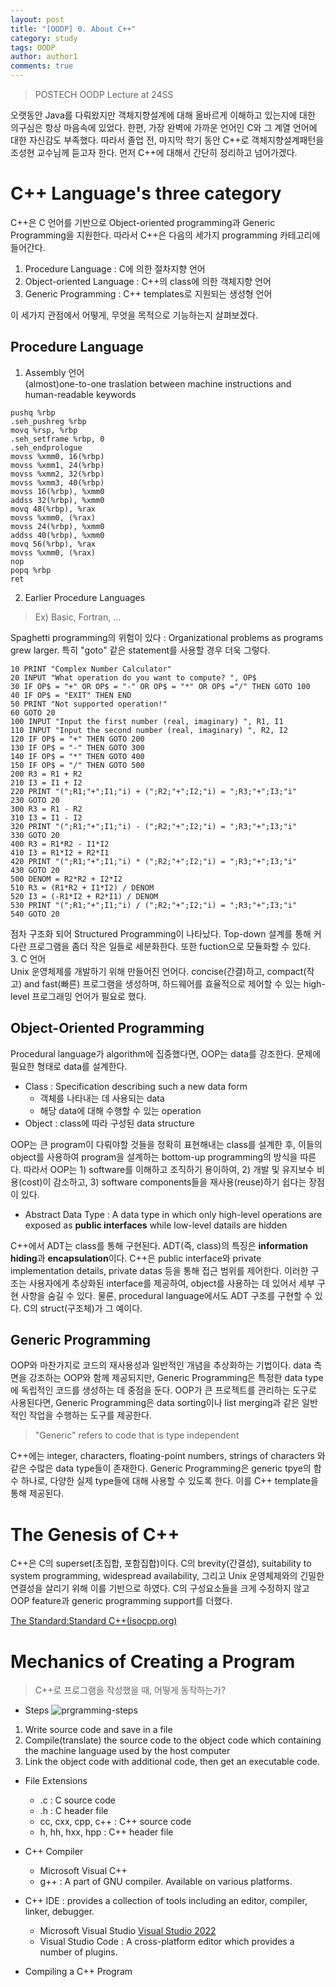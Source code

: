 ```yaml
---
layout: post
title: "[OODP] 0. About C++"
category: study
tags: OODP
author: author1
comments: true
---
```


> POSTECH OODP Lecture at 24SS

오랫동안 Java를 다뤄왔지만 객체지향설계에 대해 올바르게 이해하고 있는지에 대한 의구심은 항상 마음속에 있었다. 한편, 가장 완벽에 가까운 언어인 C와 그 계열 언어에 대한 자신감도 부족했다. 따라서 졸업 전, 마지막 학기 동안 C++로 객체지향설계패턴을 조성현 교수님께 듣고자 한다.
먼저 C++에 대해서 간단히 정리하고 넘어가겠다.

# C++ Language's three category
C++은 C 언어를 기반으로 Object-oriented programming과 Generic Programming을 지원한다.
따라서 C++은 다음의 세가지 programming 카테고리에 들어간다.
1. Procedure Language : C에 의한 절차지향 언어
2. Object-oriented Language : C++의 class에 의한 객체지향 언어
3. Generic Programming : C++ templates로 지원되는 생성형 언어

이 세가지 관점에서 어떻게, 무엇을 목적으로 기능하는지 살펴보겠다.

<!--more-->

## Procedure Language
1. Assembly 언어 <br>
(almost)one-to-one traslation between machine instructions and human-readable keywords <br>
```assembly
pushq %rbp
.seh_pushreg %rbp
movq %rsp, %rbp
.seh_setframe %rbp, 0
.seh_endprologue
movss %xmm0, 16(%rbp)
movss %xmm1, 24(%rbp)
movss %xmm2, 32(%rbp)
movss %xmm3, 40(%rbp)
movss 16(%rbp), %xmm0
addss 32(%rbp), %xmm0
movq 48(%rbp), %rax
movss %xmm0, (%rax)
movss 24(%rbp), %xmm0
addss 40(%rbp), %xmm0
movq 56(%rbp), %rax
movss %xmm0, (%rax)
nop
popq %rbp
ret
```
2. Earlier Procedure Languages <br>
> Ex) Basic, Fortran, ...

Spaghetti programming의 위험이 있다 : Organizational problems as programs grew larger. 특히 "goto" 같은 statement를 사용할 경우 더욱 그렇다.<br>
``` Fortran
10 PRINT "Complex Number Calculator"
20 INPUT "What operation do you want to compute? ", OP$
30 IF OP$ = "+" OR OP$ = "-" OR OP$ = "*" OR OP$ ="/" THEN GOTO 100
40 IF OP$ = "EXIT" THEN END
50 PRINT "Not supported operation!"
60 GOTO 20
100 INPUT "Input the first number (real, imaginary) ", R1, I1
110 INPUT "Input the second number (real, imaginary) ", R2, I2
120 IF OP$ = "+" THEN GOTO 200
130 IF OP$ = "-" THEN GOTO 300
140 IF OP$ = "*" THEN GOTO 400
150 IF OP$ = "/" THEN GOTO 500
200 R3 = R1 + R2
210 I3 = I1 + I2
220 PRINT "(";R1;"+";I1;"i) + (";R2;"+";I2;"i) = ";R3;"+";I3;"i"
230 GOTO 20
300 R3 = R1 - R2
310 I3 = I1 - I2
320 PRINT "(";R1;"+";I1;"i) - (";R2;"+";I2;"i) = ";R3;"+";I3;"i"
330 GOTO 20
400 R3 = R1*R2 - I1*I2
410 I3 = R1*I2 + R2*I1
420 PRINT "(";R1;"+";I1;"i) * (";R2;"+";I2;"i) = ";R3;"+";I3;"i"
430 GOTO 20
500 DENOM = R2*R2 + I2*I2
510 R3 = (R1*R2 + I1*I2) / DENOM
520 I3 = (-R1*I2 + R2*I1) / DENOM
530 PRINT "(";R1;"+";I1;"i) / (";R2;"+";I2;"i) = ";R3;"+";I3;"i"
540 GOTO 20
``` 
점차 구조화 되어 Structured Programming이 나타났다. Top-down 설계를 통해 커다란 프로그램을 좀더 작은 일들로 세분화한다. 또한 fuction으로 모듈화할 수 있다. <br>
3. C 언어 <br>
Unix 운영체제를 개발하기 위해 만들어진 언어다. 
concise(간결)하고, compact(작고) and fast(빠른) 프로그램을 생성하며, 하드웨어를 효율적으로 제어할 수 있는 high-level 프로그래밍 언어가 필요로 했다.

## Object-Oriented Programming
Procedural language가 algorithm에 집중했다면, OOP는 data를 강조한다. 문제에 필요한 형태로 data를 설계한다.
- Class : Specification describing such a new data form
    - 객체를 나타내는 데 사용되는 data
    - 해당 data에 대해 수행할 수 있는 operation
- Object : class에 따라 구성된 data structure

OOP는 큰 program이 다뤄야할 것들을 정확히 표현해내는 class를 설계한 후, 이들의 object를 사용하여 program을 설계하는 bottom-up programming의 방식을 따른다.
따라서 OOP는 1) software를 이해하고 조직하기 용이하여, 2) 개발 및 유지보수 비용(cost)이 감소하고, 3) software components들을 재사용(reuse)하기 쉽다는 장점이 있다.

* Abstract Data Type : A data type in which only high-level operations are exposed as **public interfaces** while low-level datails are hidden

C++에서 ADT는 class를 통해 구현된다. ADT(즉, class)의 특징은 **information hiding**과 **encapsulation**이다. C++은 public interface와 private implementation details, private datas 등을 통해 접근 범위를 제어한다. 이러한 구조는 사용자에게 추상화된 interface를 제공하여, object를 사용하는 데 있어서 세부 구현 사항을 숨길 수 있다.
물론, procedural language에서도 ADT 구조를 구현할 수 있다. C의 struct(구조체)가 그 예이다.

## Generic Programming
OOP와 마찬가지로 코드의 재사용성과 일반적인 개념을 추상화하는 기법이다. data 측면을 강조하는 OOP와 함께 제공되지만, Generic Programming은 특정한 data type에 독립적인 코드를 생성하는 데 중점을 둔다.
OOP가 큰 프로젝트를 관리하는 도구로 사용된다면, Generic Programming은 data sorting이나 list merging과 같은 일반적인 작업을 수행하는 도구를 제공한다.

> "Generic" refers to code that is type independent

C++에는 integer, characters, floating-point numbers, strings of characters 와 같은 수많은 data type들이 존재한다. Generic Programming은 generic tpye의 함수 하나로, 다양한 실제 type들에 대해 사용할 수 있도록 한다. 이를 C++ template을 통해 제공된다.

# The Genesis of C++
C++은 C의 superset(초집합, 포함집합)이다.
C의 brevity(간결성), suitability to system programming, widespread availability, 그리고 Unix 운영체제와의 긴밀한 연결성을 살리기 위해 이를 기반으로 하였다.
C의 구성요소들을 크게 수정하지 않고 OOP feature과 generic programming support를 더했다.

[The Standard:Standard C++(isocpp.org)](https://isocpp.org/std/the-standard)

# Mechanics of Creating a Program
> C++로 프로그램을 작성했을 때, 어떻게 동작하는가?

* Steps
![prgramming-steps](/assets/img/2024-02-10/programming-steps.png)
1. Write source code and save in a file
2. Compile(translate) the source code to the object code which containing the machine language used by the host computer
3. Link the object code with additional code, then get an executable code.

* File Extensions
    - .c : C source code
    - .h : C header file
    - cc, cxx, cpp, c++ : C++ source code
    - h, hh, hxx, hpp : C++ header file

* C++ Compiler
    - Microsoft Visual C++
    - g++ : A part of GNU compiler. Available on various platforms.
* C++ IDE : provides a collection of tools including an editor, compiler, linker, debugger.
    - Microsoft Visual Studio
        [Visual Studio 2022](https://visualstudio.microsoft.com/ko/vs/community/)
    - Visual Studio Code : A cross-platform editor which provides a number of plugins.

* Compiling a C++ Program
